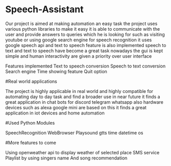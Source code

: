 # Speech-Assistant
Our project is aimed at making automation an easy task the project uses various python libraries to make it easy it is able to communicate with the user and provide answers to queries which he is looking for such as visiting youtube or using google search engine for speech recognition it uses google speech api and text to speech feature is also implemented speech to text and text to speech have become a great task nowadays the gui is kept simple 
and human interactivity are given a priority over user interface 

Features implemented
Text to speech conversion
Speech to text conversion
Search engine 
Time showing feature 
Quit option

#Real world applications

The project is highly applicable in real world and highly compatible for automating day to day task and find a broader use in near future it finds a great application in chat bots for discord telegram whatsapp also hardware devices such as alexa google mini are based on this  it finds a great application in iot devices and home automation 


#Used Python Modules

SpeechRecognition
WebBrowser
Playsound
gtts
time
datetime
os
     

#More features to come

Using openweather api to display weather of selected place
SMS service
Playlist by using singers name
And song recommendation

